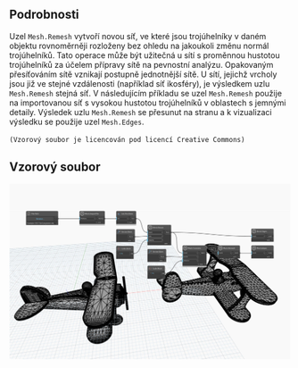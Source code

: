 ## Podrobnosti
Uzel `Mesh.Remesh` vytvoří novou síť, ve které jsou trojúhelníky v daném objektu rovnoměrněji rozloženy bez ohledu na jakoukoli změnu normál trojúhelníků. Tato operace může být užitečná u sítí s proměnnou hustotou trojúhelníků za účelem přípravy sítě na pevnostní analýzu. Opakovaným přesíťováním sítě vznikají postupně jednotnější sítě. U sítí, jejichž vrcholy jsou již ve stejné vzdálenosti (například síť ikosféry), je výsledkem uzlu `Mesh.Remesh` stejná síť.
V následujícím příkladu se uzel `Mesh.Remesh` použije na importovanou síť s vysokou hustotou trojúhelníků v oblastech s jemnými detaily. Výsledek uzlu `Mesh.Remesh` se přesunut na stranu a k vizualizaci výsledku se použije uzel `Mesh.Edges`.

`(Vzorový soubor je licencován pod licencí Creative Commons)`

## Vzorový soubor

![Example](./Autodesk.DesignScript.Geometry.Mesh.Remesh_img.jpg)
